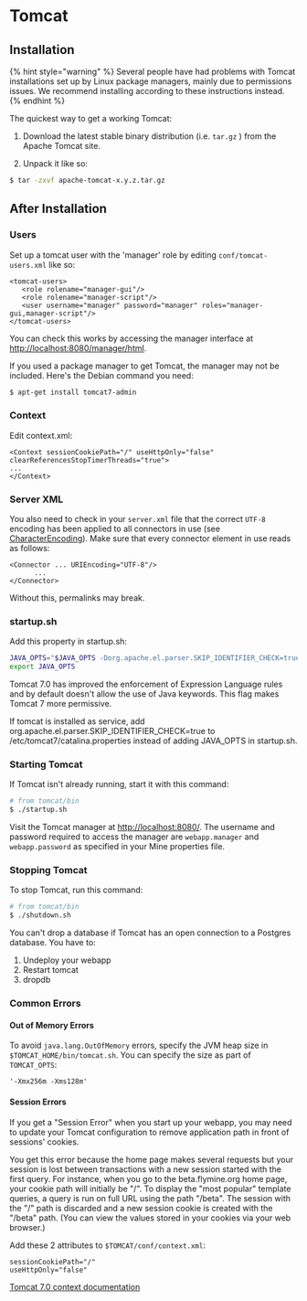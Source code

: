 # Tomcat

## Installation

{% hint style="warning" %}
Several people have had problems with Tomcat installations set up by Linux package managers, mainly due to permissions issues. We recommend installing according to these instructions instead.
{% endhint %}

The quickest way to get a working Tomcat:

1. Download the latest stable binary distribution \(i.e. `tar.gz` \)
   from the Apache Tomcat site.

2. Unpack it like so:

```bash
$ tar -zxvf apache-tomcat-x.y.z.tar.gz
```

## After Installation

### Users

Set up a tomcat user with the 'manager' role by editing `conf/tomcat-users.xml` like so:

```markup
<tomcat-users>
   <role rolename="manager-gui"/>
   <role rolename="manager-script"/>
   <user username="manager" password="manager" roles="manager-gui,manager-script"/>
</tomcat-users>
```

You can check this works by accessing the manager interface at [http://localhost:8080/manager/html](http://localhost:8080/manager/html).

If you used a package manager to get Tomcat, the manager may not be included. Here's the Debian command you need:

```bash
$ apt-get install tomcat7-admin
```

### Context

Edit context.xml:

```markup
<Context sessionCookiePath="/" useHttpOnly="false" clearReferencesStopTimerThreads="true">
... 
</Context>
```

### Server XML

You also need to check in your `server.xml` file that the correct `UTF-8` encoding has been applied to all connectors in use \(see [CharacterEncoding](http://wiki.apache.org/tomcat/FAQ/CharacterEncoding)\). Make sure that every connector element in use reads as follows:

```text
<Connector ... URIEncoding="UTF-8"/>
      ...
</Connector>
```

Without this, permalinks may break.

### startup.sh

Add this property in startup.sh:

```bash
JAVA_OPTS="$JAVA_OPTS -Dorg.apache.el.parser.SKIP_IDENTIFIER_CHECK=true"
export JAVA_OPTS
```

Tomcat 7.0 has improved the enforcement of Expression Language rules and by default doesn't allow the use of Java keywords. This flag makes Tomcat 7 more permissive.

If tomcat is installed as service, add org.apache.el.parser.SKIP\_IDENTIFIER\_CHECK=true to /etc/tomcat7/catalina.properties instead of adding JAVA\_OPTS in startup.sh.

### Starting Tomcat

If Tomcat isn't already running, start it with this command:

```bash
# from tomcat/bin
$ ./startup.sh
```

Visit the Tomcat manager at [http://localhost:8080/](http://localhost:8080/). The username and password required to access the manager are `webapp.manager` and `webapp.password` as specified in your Mine properties file.

### Stopping Tomcat

To stop Tomcat, run this command:

```bash
# from tomcat/bin
$ ./shutdown.sh
```

You can't drop a database if Tomcat has an open connection to a Postgres database. You have to:

1. Undeploy your webapp
2. Restart tomcat
3. dropdb

### Common Errors

#### Out of Memory Errors

To avoid `java.lang.OutOfMemory` errors, specify the JVM heap size in `$TOMCAT_HOME/bin/tomcat.sh`. You can specify the size as part of `TOMCAT_OPTS`:

```text
'-Xmx256m -Xms128m'
```

#### Session Errors

If you get a "Session Error" when you start up your webapp, you may need to update your Tomcat configuration to remove application path in front of sessions' cookies.

You get this error because the home page makes several requests but your session is lost between transactions with a new session started with the first query. For instance, when you go to the beta.flymine.org home page, your cookie path will initially be "/". To display the "most popular" template queries, a query is run on full URL using the path "/beta". The session with the "/" path is discarded and a new session cookie is created with the "/beta" path. \(You can view the values stored in your cookies via your web browser.\)

Add these 2 attributes to `$TOMCAT/conf/context.xml`:

```text
sessionCookiePath="/"
useHttpOnly="false"
```

[Tomcat 7.0 context documentation](http://tomcat.apache.org/tomcat-7.0-doc/config/context.html)

